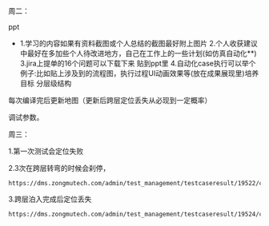 周二：

ppt

- 1.学习的内容如果有资料截图或个人总结的截图最好附上图片
  2.个人收获建议中最好在多加些个人待改进地方，自己在工作上的一些计划(如仿真自动化**)
  3.jira上提单的16个问题可以下载下来 贴到ppt里
  4.自动化case执行可以举个例子:比如贴上涉及到的流程图，执行过程UI动画效果等(放在成果展现里)培养目标 分层级结构

每次编译完后更新地图（更新后跨层定位丢失从必现到一定概率）

调试参数。

周三：

1.第一次测试会定位失败

2.3次在跨层转弯的时候会刹停，

```
https://dms.zongmutech.com/admin/test_management/testcaseresult/19522/change/
```

3.跨层泊入完成后定位丢失

```
https://dms.zongmutech.com/admin/test_management/testcaseresult/19524/change/
```

